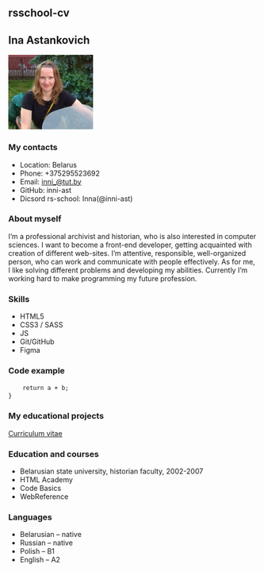 ## rsschool-cv

## Ina Astankovich

![My photo](assets/img/photo.jpg)

### My contacts
* Location: Belarus
* Phone: +375295523692
* Email: inni_@tut.by
* GitHub: inni-ast
* Dicsord rs-school: Inna(@inni-ast)


### About myself
I’m a professional archivist and historian, who is also interested in computer sciences. I want to become a front-end developer, getting acquainted with creation of different web-sites.	I’m attentive, responsible, well-organized person, who can work and communicate with people effectively. As for me, I like solving different problems and developing my abilities. Currently I’m working hard to make programming my future profession.


### Skills
* HTML5
* CSS3 / SASS
* JS
* Git/GitHub
* Figma

### Code example
```function sum(a, b) {
 	return a + b;
}
```


### My educational projects
[Curriculum vitae](https://github.com/inni-ast/rsschool-cv/blob/gh-pages/cv.md)


### Education and courses
* Belarusian state university, historian faculty, 2002-2007
* HTML Academy
* Code Basics
* WebReference

### Languages
* Belarusian – native
* Russian – native
* Polish – B1
* English – A2
